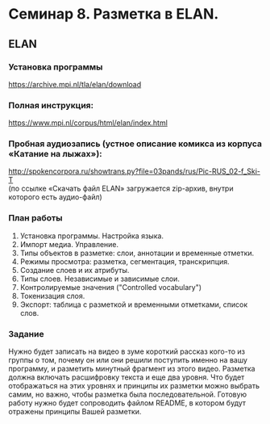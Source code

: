 # Семинар 8. Разметка в ELAN.


## ELAN

### Установка программы
<https://archive.mpi.nl/tla/elan/download>

### Полная инструкция:
<https://www.mpi.nl/corpus/html/elan/index.html>

### Пробная аудиозапись (устное описание комикса из корпуса «Катание на лыжах»):
<http://spokencorpora.ru/showtrans.py?file=03pands/rus/Pic-RUS_02-f_Ski-T>  
(по ссылке «Скачать файл ELAN» загружается zip-архив, внутри которого есть аудио-файл)

### План работы

1. Установка программы. Настройка языка.
2. Импорт медиа. Управление.
3. Типы объектов в разметке: слои, аннотации и временные отметки.
4. Режимы просмотра: разметка, сегментация, транскрипция. 
5. Создание слоев и их атрибуты.
6. Типы слоев. Независимые и зависимые слои.
7. Контролируемые значения ("Controlled vocabulary")
8. Токенизация слоя.
10. Экспорт: таблица с разметкой и временными отметками, список слов.

### Задание

Нужно будет записать на видео в зуме короткий рассказ кого-то из группы о том, почему он или они решили поступить именно на вашу программу, и разметить минутный фрагмент из этого видео.
Разметка должна включать расшифровку текста и еще два уровня. Что будет отображаться на этих уровнях и принципы их разметки можно выбрать самим, но важно, чтобы разметка была последовательной.
Готовую работу нужно будет сопроводить файлом README, в котором будут отражены принципы Вашей разметки.

